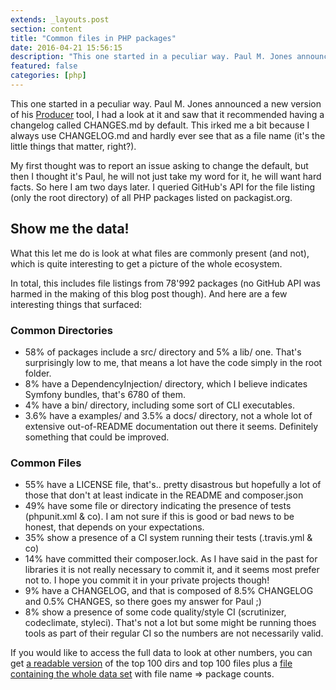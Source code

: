 ```yaml
---
extends: _layouts.post
section: content
title: "Common files in PHP packages"
date: 2016-04-21 15:56:15
description: "This one started in a peculiar way. Paul M. Jones announced a new version of his Producer tool, I had a look at it and saw that it recommended having a changelog called CHANGES.md by default. This irked me a bit because I always use CHANGELOG.md and hardly ever see that as a file name (it's the little things that matter, right?). My first thought w..."
featured: false
categories: [php]
---
```

This one started in a peculiar way. Paul M. Jones announced a new version of his [Producer](https://github.com/producerphp/producer.producer/) tool, I had a look at it and saw that it recommended having a changelog called CHANGES.md by default. This irked me a bit because I always use CHANGELOG.md and hardly ever see that as a file name (it's the little things that matter, right?).

My first thought was to report an issue asking to change the default, but then I thought it's Paul, he will not just take my word for it, he will want hard facts. So here I am two days later. I queried GitHub's API for the file listing (only the root directory) of all PHP packages listed on packagist.org.

Show me the data!
-----------------

What this let me do is look at what files are commonly present (and not), which is quite interesting to get a picture of the whole ecosystem.

In total, this includes file listings from 78'992 packages (no GitHub API was harmed in the making of this blog post though). And here are a few interesting things that surfaced:

### Common Directories

- 58% of packages include a src/ directory and 5% a lib/ one. That's surprisingly low to me, that means a lot have the code simply in the root folder.
- 8% have a DependencyInjection/ directory, which I believe indicates Symfony bundles, that's 6780 of them.
- 4% have a bin/ directory, including some sort of CLI executables.
- 3.6% have a examples/ and 3.5% a docs/ directory, not a whole lot of extensive out-of-README documentation out there it seems. Definitely something that could be improved.
 
### Common Files

- 55% have a LICENSE file, that's.. pretty disastrous but hopefully a lot of those that don't at least indicate in the README and composer.json
- 49% have some file or directory indicating the presence of tests (phpunit.xml &amp; co). I am not sure if this is good or bad news to be honest, that depends on your expectations.
- 35% show a presence of a CI system running their tests (.travis.yml &amp; co)
- 14% have committed their composer.lock. As I have said in the past for libraries it is not really necessary to commit it, and it seems most prefer not to. I hope you commit it in your private projects though!
- 9% have a CHANGELOG, and that is composed of 8.5% CHANGELOG and 0.5% CHANGES, so there goes my answer for Paul ;)
- 8% show a presence of some code quality/style CI (scrutinizer, codeclimate, styleci). That's not a lot but some might be running thoes tools as part of their regular CI so the numbers are not necessarily valid.
 
If you would like to access the full data to look at other numbers, you can get [a readable version](https://gist.githubusercontent.com/Seldaek/27a141c7e21f1a1e816461b97c199930/raw/9206f938b3256b5174cf4cef7c8017adf7faa4bf/results.txt) of the top 100 dirs and top 100 files plus a [file containing the whole data set](https://gist.githubusercontent.com/Seldaek/27a141c7e21f1a1e816461b97c199930/raw/9206f938b3256b5174cf4cef7c8017adf7faa4bf/results.php) with file name =&gt; package counts.